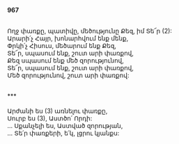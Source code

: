 **967**

\
Ողջ փառքը, պատիվը, մեծությունը Քեզ, իմ Տե՜ր (2):\
Արարի՛չ Հայր, խոնարհվում ենք մենք,\
Փրկի՛չ Հիսուս, մեծարում ենք Քեզ,\
Տե՜ր, սպասում ենք, շուտ արի փառքով,\
Քեզ սպասում ենք մեծ զորությունով,\
Տե՜ր, սպասում ենք, շուտ արի փառքով,\
Մեծ զորությունով, շուտ արի փառքով:

\
\*\*\*\
\
Արժանի ես (3) առնելու փառքը,\
Սուրբ ես (3), Աստծո՛ Որդի:\
 ... Սքանչելի ես, Աստված զորության,\
 ... Տե՛ր փառքերի, ե՛կ, լցրու կյանքս:
